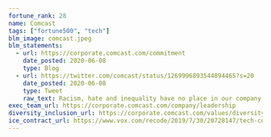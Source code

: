 ```yaml
---
fortune_rank: 28
name: Comcast
tags: ["fortune500", "tech"]
blm_image: comcast.jpeg
blm_statements:
  - url: https://corporate.comcast.com/commitment
    date_posted: 2020-06-08
    type: Blog
  - url: https://twitter.com/comcast/status/1269996893544894465?s=20
    date_posted: 2020-06-08
    type: Tweet
    raw_text: Racism, hate and inequality have no place in our company or society. We are committing $100 million to a comprehensive, multiyear plan focused on social justice, our employees, awareness & education, digital equity and small businesses. https://comca.st/3h8VtYG
exec_team_url: https://corporate.comcast.com/company/leadership
diversity_inclusion_url: https://corporate.comcast.com/values/diversity-equity-inclusion
ice_contract_url: https://www.vox.com/recode/2019/7/30/20728147/tech-company-ice-contracts-foia-microsoft-palantir-concur-dell
---
```


